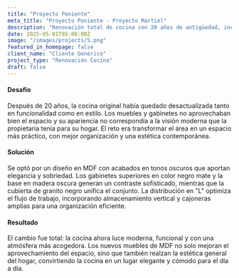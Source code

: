 ```yaml
---
title: "Proyecto Poniente"
meta_title: "Proyecto Poniente - Proyecto Martiel"
description: "Renovación total de cocina con 20 años de antigüedad, incorporando diseño moderno en MDF con acabados oscuros."
date: 2025-05-01T05:00:00Z
image: "/images/projects/5.png"
featured_in_homepage: false
client_name: "Cliente Genérico"
project_type: "Renovación Cocina"
draft: false
---
```


#### Desafío

Después de 20 años, la cocina original había quedado desactualizada tanto en funcionalidad como en estilo. Los muebles y gabinetes no aprovechaban bien el espacio y su apariencia no correspondía a la visión moderna que la propietaria tenía para su hogar. El reto era transformar el área en un espacio más práctico, con mejor organización y una estética contemporánea.

#### Solución

Se optó por un diseño en MDF con acabados en tonos oscuros que aportan elegancia y sobriedad. Los gabinetes superiores en color negro mate y la base en madera oscura generan un contraste sofisticado, mientras que la cubierta de granito negro unifica el conjunto. La distribución en "L" optimiza el flujo de trabajo, incorporando almacenamiento vertical y cajoneras amplias para una organización eficiente.

#### Resultado

El cambio fue total: la cocina ahora luce moderna, funcional y con una atmósfera más acogedora. Los nuevos muebles de MDF no solo mejoran el aprovechamiento del espacio, sino que también realzan la estética general del hogar, convirtiendo la cocina en un lugar elegante y cómodo para el día a día.
